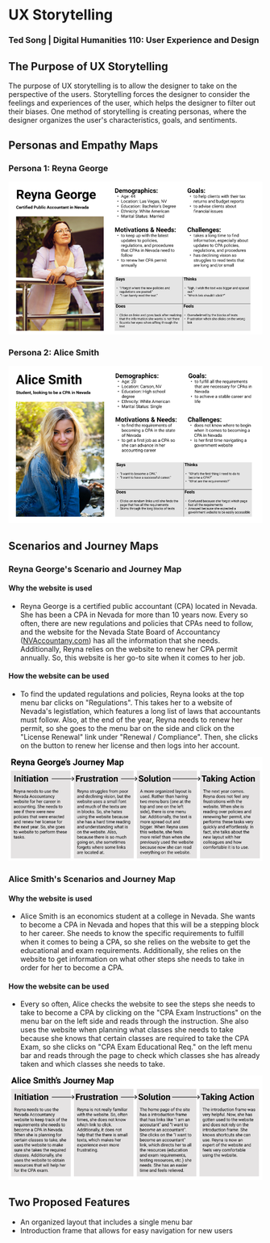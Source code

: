 # UX Storytelling
### Ted Song | Digital Humanities 110: User Experience and Design

## The Purpose of UX Storytelling
The purpose of UX storytelling is to allow the designer to take on the perspective of the users.
Storytelling forces the designer to consider the feelings and experiences of the user, which helps the designer to filter out their biases.
One method of storytelling is creating personas, where the designer organizes the user's characteristics, goals, and sentiments.

## Personas and Empathy Maps
### Persona 1: Reyna George
![Reyna George](ReynaGeorge2.png)

### Persona 2: Alice Smith
![Alice Smith](Alice3.png)

## Scenarios and Journey Maps
### Reyna George's Scenario and Journey Map
#### Why the website is used
- Reyna George is a certified public accountant (CPA) located in Nevada. She has been a CPA in Nevada for more than 10 years now. Every so often, there are new regulations and policies that CPAs need to follow, and the website for the Nevada State Board of Accountancy ([NVAccountany.com](NVAccountancy.com)) has all the information that she needs. Additionally, Reyna relies on the website to renew her CPA permit annually. So, this website is her go-to site when it comes to her job.

#### How the website can be used
- To find the updated regulations and policies, Reyna looks at the top menu bar clicks on "Regulations". This takes her to a website of Nevada's legistlation, which features a long list of laws that accountants must follow. Also, at the end of the year, Reyna needs to renew her permit, so she goes to the menu bar on the side and click on the "License Renewal" link under "Renewal / Compliance". Then, she clicks on the button to renew her license and then logs into her account.

![Reyna Map](ReynaMap.png)

### Alice Smith's Scenarios and Journey Map
#### Why the website is used
- Alice Smith is an economics student at a college in Nevada. She wants to become a CPA in Nevada and hopes that this will be a stepping block to her career. She needs to know the specific requirements to fulfill when it comes to being a CPA, so she relies on the website to get the educational and exam requirements. Additionally, she relies on the website to get information on what other steps she needs to take in order for her to become a CPA.

#### How the website can be used
- Every so often, Alice checks the website to see the steps she needs to take to become a CPA by clicking on the "CPA Exam Instructions" on the menu bar on the left side and reads through the instruction. She also uses the website when planning what classes she needs to take because she knows that certain classes are required to take the CPA Exam, so she clicks on "CPA Exam Educational Req." on the left menu bar and reads through the page to check which classes she has already taken and which classes she needs to take.

![Alice Map](AliceMap.png)

## Two Proposed Features
- An organized layout that includes a single menu bar
- Introduction frame that allows for easy navigation for new users
